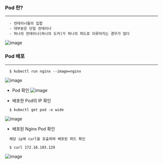 ### Pod 란?
---
```
  - 컨테이너들의 집합
  - 대부분은 단일 컨테이너
  - 하나의 컨테이너(하나의 도커)가 하나의 파드로 이루어지는 경우가 많다
```
![image](https://user-images.githubusercontent.com/76584547/130196633-da1dd5fa-8517-4e87-9728-4bed1a915fe9.png)


### Pod 배포
---
```shell
  $ kubectl run nginx --image=nginx
```
![image](https://user-images.githubusercontent.com/76584547/130197026-012e638a-8997-4c39-bfff-e0c2f7cc8bae.png)

+ Pod 확인
![image](https://user-images.githubusercontent.com/76584547/130197108-72703ebc-7cdd-40f6-aa60-1fb26c8c6bec.png)

+ 배포한 Pod의 IP 확인
```shell
  $ kubectl get pod -o wide
```
![image](https://user-images.githubusercontent.com/76584547/130197711-d48635de-fd5c-4db4-bfb7-80b27cd61eca.png)

+ 배포된 Nginx Pod 확인
```shell
  해당 ip에 curl을 호출하여 배포된 파드 확인

  $ curl 172.16.103.129
```
![image](https://user-images.githubusercontent.com/76584547/130197944-bda4bd19-1f4c-4d88-8409-4f77b9d9798c.png)
